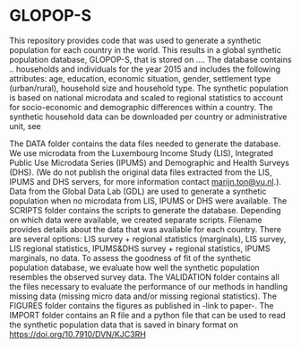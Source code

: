# GLOPOP-S
This repository provides code that was used to generate a synthetic population for each country in the world. 
This results in a global synthetic population database, GLOPOP-S, that is stored on …. The database contains .. households and individuals for the year 2015 and includes the following attributes: age, education, economic situation, gender, settlement type (urban/rural), household size and household type. 
The synthetic population is based on national microdata and scaled to regional statistics to account for socio-economic and demographic differences within a country. The synthetic household data can be downloaded per country or administrative unit, see 

The DATA folder contains the data files needed to generate the database. We use microdata from the Luxembourg Income Study (LIS), Integrated Public Use Microdata Series (IPUMS) and Demographic and Health Surveys (DHS). (We do not publish the original data files extracted from the LIS, IPUMS and DHS servers, for more information contact marijn.ton@vu.nl.). Data from the Global Data Lab (GDL) are used to generate a synthetic population when no microdata from LIS, IPUMS or DHS were available. 
The SCRIPTS folder contains the scripts to generate the database. Depending on which data were available, we created separate scripts. Filename provides details about the data that was available for each country. There are several options: LIS survey + regional statistics (marginals), LIS survey, LIS regional statistics, IPUMS&DHS survey + regional statistics, IPUMS marginals, no data.  To assess the goodness of fit of the synthetic population database, we evaluate how well the synthetic population resembles the observed survey data. 
The VALIDATION folder contains all the files necessary to evaluate the performance of our methods in handling missing data (missing micro data and/or missing regional statistics). 
The FIGURES folder contains the figures as published in -link to paper-.
The IMPORT folder contains an R file and a python file that can be used to read the synthetic population data that is saved in binary format on https://doi.org/10.7910/DVN/KJC3RH  


